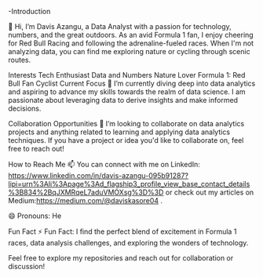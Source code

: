 -Introduction

👋 Hi, I’m Davis Azangu, a Data Analyst with a passion for technology, numbers, and the great outdoors. As an avid Formula 1 fan, I enjoy cheering for Red Bull Racing and following the adrenaline-fueled races. When I'm not analyzing data, you can find me exploring nature or cycling through scenic routes.

Interests
Tech Enthusiast
Data and Numbers
Nature Lover
Formula 1: Red Bull Fan
Cyclist
Current Focus
🌱 I’m currently diving deep into data analytics and aspiring to advance my skills towards the realm of data science. I am passionate about leveraging data to derive insights and make informed decisions.

Collaboration Opportunities
💞️ I’m looking to collaborate on data analytics projects and anything related to learning and applying data analytics techniques. If you have a project or idea you'd like to collaborate on, feel free to reach out!

How to Reach Me
📫 You can connect with me on LinkedIn: https://www.linkedin.com/in/davis-azangu-095b91287?lipi=urn%3Ali%3Apage%3Ad_flagship3_profile_view_base_contact_details%3B834%2BqJXMRqeL7aduVMOXsg%3D%3D or check out my articles on Medium:https://medium.com/@daviskasore04 .

😄 Pronouns: He

Fun Fact
⚡ Fun Fact: I find the perfect blend of excitement in Formula 1 races, data analysis challenges, and exploring the wonders of technology.

Feel free to explore my repositories and reach out for collaboration or discussion!

<!---
Davis-Azangu-DataAnalyst/Davis-Azangu-DataAnalyst is a ✨ special ✨ repository because its `README.md` (this file) appears on your GitHub profile.
You can click the Preview link to take a look at your changes.
--->
